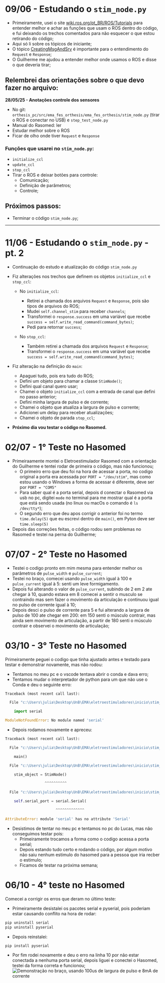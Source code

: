 # 09/06 - Estudando o `stim_node.py`

- Primeiramente, usei o site [wiki.ros.org/pt_BR/ROS/Tutorials](http://wiki.ros.org/pt_BR/ROS/Tutorials) para entender melhor e achar as funções que usam o ROS dentro do código, e fui deixando os trechos comentados para não esquecer o que estou retirando do código;
- Aqui só li sobre os tópicos de iniciante;
- O tópico [CreatingMsgAndSrv](http://wiki.ros.org/pt_BR/ROS/Tutorials/CreatingMsgAndSrv) é importante para o entendimento do `Request` e `Response`;
- O Guilherme me ajudou a entender melhor onde usamos o ROS e disse o que deveria tirar;

## Relembrei das orientações sobre o que devo fazer no arquivo:
**28/05/25 - Anotações controle dos sensores**

- No git: `orthesis_pc/src/ema_fes_orthesis/ema_fes_orthesis/stim_node.py` (tirar o ROS e conectar no USB) e `step_test_node.py`
- Manual do Rasomed: ler
- Estudar melhor sobre o ROS
- Ficar de olho onde tiver `Request` e `Response`

### Funções que usarei no `stim_node.py`:
- `initialize_ccl`
- `update_ccl`
- `stop_ccl`
- Tirar o ROS e deixar botões para controle:
  - Comunicação;
  - Definição de parâmetros;
  - Controle;


## Próximos passos:
- Terminar o código `stim_node.py`;

---

# 11/06 - Estudando o `stim_node.py` - pt. 2

- Continuação do estudo e atualização do código `stim_node.py`
- Fiz alterações nos trechos que definem os objetos `initialize_ccl` e `stop_ccl`:

  - No `initialize_ccl`:
    - Retirei a chamada dos arquivos `Request` e `Response`, pois são tipos de arquivos do ROS;
    - Mudei `self.channel_stim` para receber `channels`;
    - Transformei o `response.success` em uma variável que recebe `success = self.write_read_command(command_bytes)`;
    - Pedi para retornar `success`;

  - No `stop_ccl`:
    - Também retirei a chamada dos arquivos `Request` e `Response`;
    - Transformei o `response.success` em uma variável que recebe `success = self.write_read_command(command_bytes)`;

- Fiz alteração na definição do `main`:
  - Apaguei tudo, pois era tudo do ROS;
  - Defini um objeto para chamar a classe `StimNode()`;
  - Defini qual canal quero usar;
  - Chamei o objeto `initialize_ccl` com a entrada de canal que defini no passo anterior;
  - Defini minha largura de pulso e de corrente;
  - Chamei o objeto que atualiza a largura de pulso e corrente;
  - Adicionei um delay para receber atualizações;
  - Chamei o objeto de parada `stop_ccl`;

- **Próximo dia vou testar o código no Rasomed.**


# 02/07 - 1° Teste no Hasomed

- Primeiraamente montei o Eletroestimulador Rasomed com a orientação do Guilherme e tentei rodar de primeira o código, mas não funcionou;
  - O primeiro erro que deu foi na hora de acessar a porta, no codigo original a porta era acessada por `PORT = "/dev/stim"`, mas como estou usando o Windows a forma de acessar é diferente, deve ser por `PORT = "COM5"`
  - Para saber qual é a porta serial, depois d conectar o Rasomed via usb no pc, digitei `mode` no terminal para me mostrar qual é a porta que está sendo usada (no linux ou macOs o comando é `ls /dev/tty*`);
  - O segundo erro que deu apos corrigir o anterior foi no termo `time.delay(5)` que eu escrevi dentro de `main()`, em Pyton deve ser `time.sleep(5)`
- Depois das correções feitas, o código rodou sem problemas no Rasomed e testei na perna do Guilherme;

# 07/07 - 2° Teste no Hasomed

- Testei o codigo pronto em mim mesma para entender melhor os parâmetros de `pulse_width` e `pulse_current`;
- Testei no braço, comecei usando `pulse_width` igual à 100 e `pulse_current` igual à 5: senti um leve formigamento.
- Depois fui alterando o valor de `pulse_current`, subindo de 2 em 2 ate chegar à 10, quando estava em 8 comecei a sentir o musculo se contraindo mas sem fazer o movimento da articulação e continuou igual no pulso de corrente igual à 10;
- Depois desci o pulso de corrente para 5 e fui alterando a largura de pulso de 100 ate chegar em 200: em 150 senti o músculo contrair, mas ainda sem movimento de articulação, a partir de 180 senti o músculo contrair e observei o movimento de articulação;

# 03/10 - 3° Teste no Hasomed

Primeiramente peguei o codigo que tinha ajustado antes e testado para testar e demonstrar novamente, mas não rodou: 
- Tentamos no meu pc e o vscode tentava abrir o conda e dava erro;
- Tentamos mudar o interpretador de python para um que não use o Conda e deu o seguinte erro:

```Python
Traceback (most recent call last): 

  File "c:\Users\julia\Desktop\UnB\EMA\eletroestimuladores\inicio\stim_node.py", line 4, in <module> 

    import serial 

ModuleNotFoundError: No module named 'serial' 
```

- Depois rodamos novamente e apreceu:

```Python
Traceback (most recent call last): 

  File "c:\Users\julia\Desktop\UnB\EMA\eletroestimuladores\inicio\stim_node.py", line 319, in <module> 

    main() 

  File "c:\Users\julia\Desktop\UnB\EMA\eletroestimuladores\inicio\stim_node.py", line 303, in main 

    stim_object = StimNode() 

                  ^^^^^^^^^^ 

  File "c:\Users\julia\Desktop\UnB\EMA\eletroestimuladores\inicio\stim_node.py", line 53, in __init__ 

    self.serial_port = serial.Serial( 

                       ^^^^^^^^^^^^^ 

AttributeError: module 'serial' has no attribute 'Serial' 
```

- Desistimos de tentar no meu pc e tentamos no pc do Lucas, mas não conseguimos testar pois:
    - Primeiramente trocamos a forma como o codigo acessa a porta serial;
    - Depois estando tudo certo e rodando o código, por algum motivo não saiu nenhum estimulo do hasomed para a pessoa que iria recber o estimulo;
    - Ficamos de testar na próxima semana; 

# 06/10 - 4° teste no Hasomed
Comecei a corrigir os erros que deram no último teste: 
- Primeiramente desistalei os pacotes serial e pyserial, pois poderiam estar causando conflito na hora de rodar: 
```Python
pip uninstall serial 
pip uninstall pyserial 
```
- Depois reinstalei: 
```Python
pip install pyserial 
``` 
- Por fim rodei novamente e deu o erro na linha 10 por não estar conectada a nenhuma porta serial, depois liguei e conectei o Hasomed, testei da forma correta e funcionou;
  ![Demonstração no braço, usando 100us de largura de pulso e 8mA de corrente](https://github.com/Juliana-Bispo/Treinamento---HASOMED/blob/main/assets/demo_bra%C3%A7o.gif)
